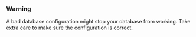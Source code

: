 ### Warning

A bad database configuration might stop your database from working. Take extra care to make sure the configuration is correct.




